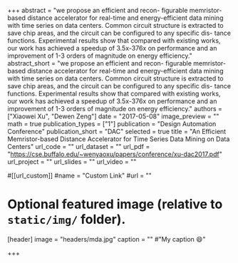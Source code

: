 +++
abstract = "we propose an efficient and recon- figurable memristor-based distance accelerator for real-time and energy-efficient data mining with time series on data centers. Common circuit structure is extracted to save chip areas, and the circuit can be configured to any specific dis- tance functions. Experimental results show that compared with existing works, our work has achieved a speedup of 3.5x-376x on performance and an improvement of 1-3 orders of magnitude on energy efficiency."
abstract_short = "we propose an efficient and recon- figurable memristor-based distance accelerator for real-time and energy-efficient data mining with time series on data centers. Common circuit structure is extracted to save chip areas, and the circuit can be configured to any specific dis- tance functions. Experimental results show that compared with existing works, our work has achieved a speedup of 3.5x-376x on performance and an improvement of 1-3 orders of magnitude on energy efficiency."
authors = ["Xiaowei Xu", "Dewen Zeng"]
date = "2017-05-08"
image_preview = ""
math = true
publication_types = ["1"]
publication = "Design Automation Conference"
publication_short = "DAC"
selected = true
title = "An Efficient Memristor-based Distance Accelerator for Time Series Data Mining on Data Centers"
url_code = ""
url_dataset = ""
url_pdf = "https://cse.buffalo.edu/~wenyaoxu/papers/conference/xu-dac2017.pdf"
url_project = ""
url_slides = ""
url_video = ""

#[[url_custom]]
#name = "Custom Link"
#url = ""

# Optional featured image (relative to `static/img/` folder).
[header]
image = "headers/mda.jpg"
caption = "" #"My caption :smile:"

+++
